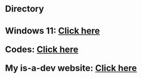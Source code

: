 <html>
<body>
<h1>Directory<h1>

Windows 11:  [Click here](yanmaker.github.io/windows11/)

Codes: [Click here](yanmaker.github.io/codes/)

My is-a-dev website: [Click here](yanmaker.is-a.dev)
</body>
</html>